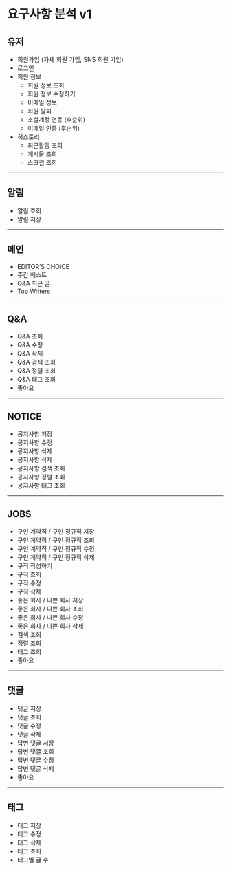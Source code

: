 # 요구사항 분석 v1

## 유저

- 회원가입 (자체 회원 가입, SNS 회원 가입)
- 로그인
- 회원 정보
    - 회원 정보 조회
    - 회원 정보 수정하기
    - 이메일 정보
    - 회원 탈퇴
    - 소셜계정 연동 (후순위)
    - 이메일 인증 (후순위)
- 히스토리
    - 최근활동 조회
    - 게시물 조회
    - 스크랩 조회  

---
## 알림

- 알림 조회
- 알림 저장

---
## 메인

- EDITOR’S CHOICE
- 주간 베스트
- Q&A 최근 글
- Top Writers

---
## Q&A

- Q&A 조회
- Q&A 수정
- Q&A 삭제
- Q&A 검색 조회
- Q&A 정렬 조회
- Q&A 태그 조회
- 좋아요
---
## NOTICE

- 공지사항 저장
- 공지사항 수정
- 공지사항 삭제
- 공지사항 삭제
- 공지사항 검색 조회
- 공지사항 정렬 조회
- 공지사항 태그 조회
---
## JOBS

- 구인 계약직 / 구인 정규직 저장
- 구인 계약직 / 구인 정규직 조회
- 구인 계약직 / 구인 정규직 수정
- 구인 계약직 / 구인 정규직 삭제
- 구직 작성하기
- 구직 조회
- 구직 수정
- 구직 삭제
- 좋은 회사 / 나쁜 회사 저장
- 좋은 회사 / 나쁜 회사 조회
- 좋은 회사 / 나쁜 회사 수정
- 좋은 회사 / 나쁜 회사 삭제
- 검색 조회
- 정렬 조회
- 태그 조회
- 좋아요
---
## 댓글

- 댓글 저장
- 댓글 조회
- 댓글 수정
- 댓글 삭제
- 답변 댓글 저장
- 답변 댓글 조회
- 답변  댓글 수정
- 답변  댓글 삭제
- 좋아요
---
## 태그

- 태그 저장
- 태그 수정
- 태그 삭제
- 태그 조회
- 태그별 글 수